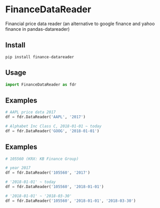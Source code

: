 # FinanceDataReader
Financial price data reader (an alternative to google finance and yahoo finance in pandas-datareader)

## Install
```
pip install finance-datareader
```

## Usage

```python
import FinanceDataReader as fdr
```

## Examples
```python
# AAPL price data 2017
df = fdr.DataReader('AAPL', '2017') 

# Alphabet Inc Class C, 2018-01-01 ~ today
df = fdr.DataReader('GOOG', '2018-01-01') 
```

## Examples
```python
# 105560 (KRX: KB Finance Group)

# year 2017
df = fdr.DataReader('105560', '2017') 

# '2018-01-01' ~ today 
df = fdr.DataReader('105560', '2018-01-01') 

# '2018-01-01' ~ '2018-03-30'
df = fdr.DataReader('105560', '2018-01-01', '2018-03-30')  
```

